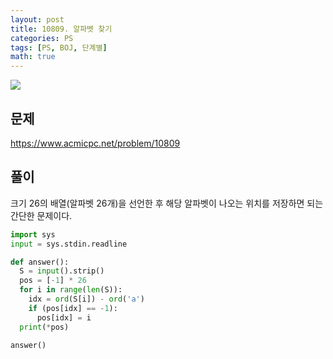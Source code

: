 ```yaml
---
layout: post
title: 10809. 알파벳 찾기
categories: PS
tags: [PS, BOJ, 단계별]
math: true
---
```


<img src="https://onlinejudgeimages.s3-ap-northeast-1.amazonaws.com/images/boj-og.png" />

## 문제

https://www.acmicpc.net/problem/10809

## 풀이

크기 26의 배열(알파벳 26개)을 선언한 후 해당 알파벳이 나오는 위치를 저장하면 되는 간단한 문제이다.

```python
import sys
input = sys.stdin.readline

def answer():
  S = input().strip()
  pos = [-1] * 26
  for i in range(len(S)):
    idx = ord(S[i]) - ord('a')
    if (pos[idx] == -1):
      pos[idx] = i
  print(*pos)

answer()

```
